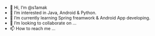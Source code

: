 - 👋 Hi, I’m @s1amak
- 👀 I’m interested in Java, Android & Python.
- 🌱 I’m currently learning Spring freamwork & Android App developing.
- 💞️ I’m looking to collaborate on ...
- 📫 How to reach me ...

<!---
s1amak/s1amak is a ✨ special ✨ repository because its `README.md` (this file) appears on your GitHub profile.
You can click the Preview link to take a look at your changes.
--->

